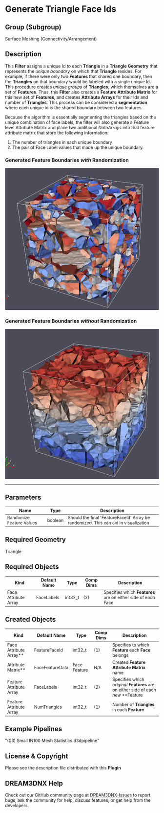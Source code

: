 Generate Triangle Face Ids
============

## Group (Subgroup)

Surface Meshing (Connectivity/Arrangement)

## Description

This **Filter** assigns a unique Id to each **Triangle** in a **Triangle Geometry** that represents the _unique
boundary_ on which that **Triangle** resides. For example, if there were only two **Features** that shared one boundary,
then the **Triangles** on that boundary would be labeled with a single unique Id. This procedure creates _unique groups_
of **Triangles**, which themselves are a set of **Features**. Thus, this **Filter** also creates a **Feature Attribute
Matrix** for this new set of **Features**, and creates **Attribute Arrays** for their Ids and number of **Triangles**. This
process can be considered a **segmentation** where each unique id is the shared boundary between two features.

Because the algorithm is essentially segmenting the triangles based on the unique combination of face labels, the filter will
also generate a Feature level Attribute Matrix and place two additional _DataArrays_ into that feature attribute matrix
that store the following information:

1. The number of triangles in each unique boundary
2. The pair of Face Label values that made up the unique boundary.

### Generated Feature Boundaries _with_ Randomization

![Example Surface Mesh Coloring By Feature Face Id](Images/SharedFeaturFace_1.png)

### Generated Feature Boundaries _without_ Randomization

![Example Surface Mesh Coloring By Feature Face Id](Images/SharedFeaturFace_2.png)

---------------

## Parameters

| Name                     | Type    | Description                                                                         |
|--------------------------|---------|-------------------------------------------------------------------------------------|
| Randomize Feature Values | boolean | Should the final 'FeatureFaceId' Array be randomized. This can aid in visualization |

## Required Geometry

Triangle

## Required Objects

| Kind                     | Default Name | Type    | Comp Dims | Description                                                      |
|--------------------------|--------------|---------|-------------|------------------------------------------------------------------|
| Face Attribute Array | FaceLabels   | int32_t | (2)                  | Specifies which **Features** are on either side of each Face |

## Created Objects

| Kind                        | Default Name    | Type         | Comp Dims | Description                                                                          |
|-----------------------------|-----------------|--------------|-------------|--------------------------------------------------------------------------------------|
| Face Attribute Array**    | FeatureFaceId   | int32_t      | (1)                  | Specifies to which **Feature** each **Face** belongs                                 |
| Attribute Matrix**        | FaceFeatureData | Face Feature | N/A                  | Created **Feature Attribute Matrix** name                                            |
| Feature Attribute Array | FaceLabels      | int32_t      | (2)                  | Specifies which _original_ **Features** are on either side of each _new_ **Feature |
| Feature Attribute Array | NumTriangles    | int32_t      | (1)                  | Number of **Triangles** in each **Feature**                                          |

## Example Pipelines

"(03) Small IN100 Mesh Statistics.d3dpipeline"

## License & Copyright

Please see the description file distributed with this **Plugin**

## DREAM3DNX Help

Check out our GitHub community page at [DREAM3DNX-Issues](https://github.com/BlueQuartzSoftware/DREAM3DNX-Issues) to report bugs, ask the community for help, discuss features, or get help from the developers.
